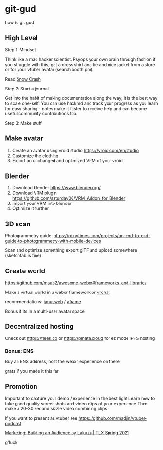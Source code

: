 # git-gud

how to git gud


## High Level

Step 1. Mindset

Think like a mad hacker scientist. Psyops your own brain through fashion if you struggle with this, get a dress shirt and tie and nice jacket from a store or for your vtuber avatar (search booth.pm).

Read [Snow Crash](https://en.wikipedia.org/wiki/Snow_Crash)

Step 2: Start a journal

Get into the habit of making documentation along the way, it is the best way to scale one-self. You can use hackmd and track your progress as you learn for easy sharing - notes make it faster to receive help and can become useful community contributions too.

Step 3: Make stuff


## Make avatar

1. Create an avatar using vroid studio https://vroid.com/en/studio
2. Customize the clothing
3. Export an unchanged and optimized VRM of your vroid


## Blender

1. Download blender https://www.blender.org/
2. Download VRM plugin https://github.com/saturday06/VRM_Addon_for_Blender
3. Import your VRM into blender
4. Optimize it further



## 3D scan

Photogrammetry guide: https://rd.nytimes.com/projects/an-end-to-end-guide-to-photogrammetry-with-mobile-devices


Scan and optimize something
export glTF and upload somewhere (sketchfab is fine)

## Create world

https://github.com/msub2/awesome-webxr#frameworks-and-libraries

Make a virtual world in a webxr framework or [vrchat](https://docs.vrchat.com/docs/setting-up-the-sdk)

recommendations: [janusweb](https://janusvr.github.io/guide/#/examples/markup) / [aframe](https://aframe.io/docs/)

Bonus if its in a multi-user avatar space

## Decentralized hosting

Check out https://fleek.co or https://pinata.cloud for ez mode IPFS hosting

### Bonus: ENS

Buy an ENS address, host the webxr experience on there

grats if you made it this far

## Promotion

Important to capture your demo / experience in the best light
Learn how to take good quality screenshots and video clips of your experience
Then make a 20-30 second sizzle video combining clips

If you want to present as vtuber see https://github.com/madjin/vtuber-podcast

[Marketing: Building an Audience by Lakuza | TLX Spring 2021](https://www.youtube.com/watch?v=7o2qffqSWOc)

g'luck
